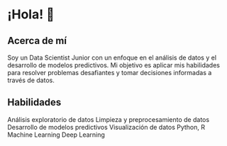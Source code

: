 # ¡Hola! 👋


## Acerca de mí
Soy un Data Scientist Junior con un enfoque en el análisis de datos y el desarrollo de modelos predictivos. Mi objetivo es aplicar mis habilidades para resolver problemas desafiantes y tomar decisiones informadas a través de datos.
## Habilidades
Análisis exploratorio de datos
Limpieza y preprocesamiento de datos
Desarrollo de modelos predictivos
Visualización de datos
Python, R
Machine Learning
Deep Learning

